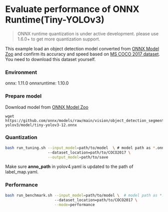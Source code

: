 # Evaluate performance of ONNX Runtime(Tiny-YOLOv3) 
>ONNX runtime quantization is under active development. please use 1.6.0+ to get more quantization support. 

This example load an object detection model converted from [ONNX Model Zoo](https://github.com/onnx/models) and confirm its accuracy and speed based on [MS COCO 2017 dataset](https://cocodataset.org/#download). You need to download this dataset yourself.

### Environment
onnx: 1.11.0
onnxruntime: 1.10.0

### Prepare model
Download model from [ONNX Model Zoo](https://github.com/onnx/models)

```shell
wget https://github.com/onnx/models/raw/main/vision/object_detection_segmentation/tiny-yolov3/model/tiny-yolov3-12.onnx
```

### Quantization

```bash
bash run_tuning.sh --input_model=path/to/model  \ # model path as *.onnx
                   --dataset_location=path/to/COCO2017 \
                   --output_model=path/to/save
```
Make sure **anno_path** in yolov4.yaml is updated to the path of label_map.yaml.

### Performance

```bash
bash run_benchmark.sh --input_model=path/to/model \  # model path as *.onnx
                      --dataset_location=path/to/COCO2017 \
                      --mode=performance
```

